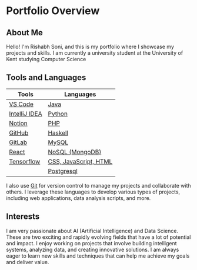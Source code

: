 # Portfolio Overview
## About Me

Hello! I'm Rishabh Soni, and this is my portfolio where I showcase my projects and skills.
I am currently a university student at the University of Kent studying Computer Science

## Tools and Languages

| Tools           | Languages                                   |
|-----------------|---------------------------------------------|
| [VS Code](https://code.visualstudio.com/)| [Java](https://www.oracle.com/java/)               |
| [IntelliJ IDEA](https://www.jetbrains.com/idea/) | [Python](https://www.python.org/)             |
| [Notion](https://www.notion.so/)| [PHP](https://www.php.net/)                     |
| [GitHub](https://github.com/)| [Haskell](https://www.haskell.org/)             |
| [GitLab](https://gitlab.com/)| [MySQL](https://www.mysql.com/)                   |
| [React](https://react.dev/)| [NoSQL (MongoDB)](https://www.mongodb.com/)     |
| [Tensorflow](https://www.tensorflow.org/)| [CSS, JavaScript, HTML](https://www.w3.org/standards/webdesign/htmlcss) |
|  |[Postgresql](https://www.postgresql.org/)


I also use [Git](https://git-scm.com/) for version control to manage my projects and collaborate with others.
I leverage these languages to develop various types of projects, including web applications, data analysis scripts, and more.

## Interests

I am very passionate about AI (Artificial Intelligence) and Data Science. These are two exciting and rapidly evolving fields that have a lot of potential and impact. I enjoy working on projects that involve building intelligent systems, analyzing data, and creating innovative solutions. I am always eager to learn new skills and techniques that can help me achieve my goals and deliver value.
